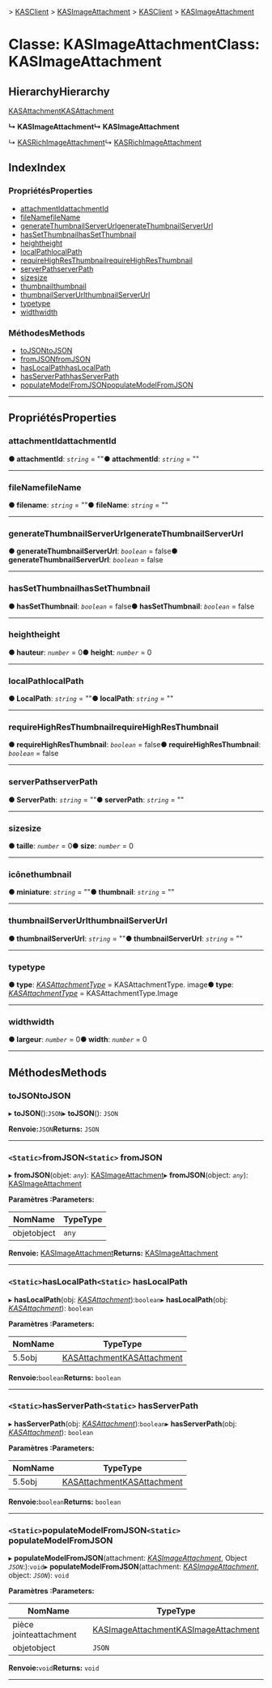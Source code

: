 <span data-ttu-id="216e2-101">[](../README.md) > [KASClient](../modules/kasclient.md) > [KASImageAttachment](../classes/kasclient.kasimageattachment.md)</span><span class="sxs-lookup"><span data-stu-id="216e2-101">[](../README.md) > [KASClient](../modules/kasclient.md) > [KASImageAttachment](../classes/kasclient.kasimageattachment.md)</span></span>

# <a name="class-kasimageattachment"></a><span data-ttu-id="216e2-102">Classe: KASImageAttachment</span><span class="sxs-lookup"><span data-stu-id="216e2-102">Class: KASImageAttachment</span></span>

## <a name="hierarchy"></a><span data-ttu-id="216e2-103">Hierarchy</span><span class="sxs-lookup"><span data-stu-id="216e2-103">Hierarchy</span></span>

 [<span data-ttu-id="216e2-104">KASAttachment</span><span class="sxs-lookup"><span data-stu-id="216e2-104">KASAttachment</span></span>](kasclient.kasattachment.md)

<span data-ttu-id="216e2-105">**↳ KASImageAttachment**</span><span class="sxs-lookup"><span data-stu-id="216e2-105">**↳ KASImageAttachment**</span></span>

<span data-ttu-id="216e2-106">↳ [KASRichImageAttachment](kasclient.kasrichimageattachment.md)</span><span class="sxs-lookup"><span data-stu-id="216e2-106">↳  [KASRichImageAttachment](kasclient.kasrichimageattachment.md)</span></span>

## <a name="index"></a><span data-ttu-id="216e2-107">Index</span><span class="sxs-lookup"><span data-stu-id="216e2-107">Index</span></span>

### <a name="properties"></a><span data-ttu-id="216e2-108">Propriétés</span><span class="sxs-lookup"><span data-stu-id="216e2-108">Properties</span></span>

* [<span data-ttu-id="216e2-109">attachmentId</span><span class="sxs-lookup"><span data-stu-id="216e2-109">attachmentId</span></span>](kasclient.kasimageattachment.md#attachmentid)
* [<span data-ttu-id="216e2-110">fileName</span><span class="sxs-lookup"><span data-stu-id="216e2-110">fileName</span></span>](kasclient.kasimageattachment.md#filename)
* [<span data-ttu-id="216e2-111">generateThumbnailServerUrl</span><span class="sxs-lookup"><span data-stu-id="216e2-111">generateThumbnailServerUrl</span></span>](kasclient.kasimageattachment.md#generatethumbnailserverurl)
* [<span data-ttu-id="216e2-112">hasSetThumbnail</span><span class="sxs-lookup"><span data-stu-id="216e2-112">hasSetThumbnail</span></span>](kasclient.kasimageattachment.md#hassetthumbnail)
* [<span data-ttu-id="216e2-113">height</span><span class="sxs-lookup"><span data-stu-id="216e2-113">height</span></span>](kasclient.kasimageattachment.md#height)
* [<span data-ttu-id="216e2-114">localPath</span><span class="sxs-lookup"><span data-stu-id="216e2-114">localPath</span></span>](kasclient.kasimageattachment.md#localpath)
* [<span data-ttu-id="216e2-115">requireHighResThumbnail</span><span class="sxs-lookup"><span data-stu-id="216e2-115">requireHighResThumbnail</span></span>](kasclient.kasimageattachment.md#requirehighresthumbnail)
* [<span data-ttu-id="216e2-116">serverPath</span><span class="sxs-lookup"><span data-stu-id="216e2-116">serverPath</span></span>](kasclient.kasimageattachment.md#serverpath)
* [<span data-ttu-id="216e2-117">size</span><span class="sxs-lookup"><span data-stu-id="216e2-117">size</span></span>](kasclient.kasimageattachment.md#size)
* [<span data-ttu-id="216e2-118">thumbnail</span><span class="sxs-lookup"><span data-stu-id="216e2-118">thumbnail</span></span>](kasclient.kasimageattachment.md#thumbnail)
* [<span data-ttu-id="216e2-119">thumbnailServerUrl</span><span class="sxs-lookup"><span data-stu-id="216e2-119">thumbnailServerUrl</span></span>](kasclient.kasimageattachment.md#thumbnailserverurl)
* [<span data-ttu-id="216e2-120">type</span><span class="sxs-lookup"><span data-stu-id="216e2-120">type</span></span>](kasclient.kasimageattachment.md#type)
* [<span data-ttu-id="216e2-121">width</span><span class="sxs-lookup"><span data-stu-id="216e2-121">width</span></span>](kasclient.kasimageattachment.md#width)
### <a name="methods"></a><span data-ttu-id="216e2-122">Méthodes</span><span class="sxs-lookup"><span data-stu-id="216e2-122">Methods</span></span>

* [<span data-ttu-id="216e2-123">toJSON</span><span class="sxs-lookup"><span data-stu-id="216e2-123">toJSON</span></span>](kasclient.kasimageattachment.md#tojson)
* [<span data-ttu-id="216e2-124">fromJSON</span><span class="sxs-lookup"><span data-stu-id="216e2-124">fromJSON</span></span>](kasclient.kasimageattachment.md#fromjson)
* [<span data-ttu-id="216e2-125">hasLocalPath</span><span class="sxs-lookup"><span data-stu-id="216e2-125">hasLocalPath</span></span>](kasclient.kasimageattachment.md#haslocalpath)
* [<span data-ttu-id="216e2-126">hasServerPath</span><span class="sxs-lookup"><span data-stu-id="216e2-126">hasServerPath</span></span>](kasclient.kasimageattachment.md#hasserverpath)
* [<span data-ttu-id="216e2-127">populateModelFromJSON</span><span class="sxs-lookup"><span data-stu-id="216e2-127">populateModelFromJSON</span></span>](kasclient.kasimageattachment.md#populatemodelfromjson)

---

## <a name="properties"></a><span data-ttu-id="216e2-128">Propriétés</span><span class="sxs-lookup"><span data-stu-id="216e2-128">Properties</span></span>

<a id="attachmentid"></a>

###  <a name="attachmentid"></a><span data-ttu-id="216e2-129">attachmentId</span><span class="sxs-lookup"><span data-stu-id="216e2-129">attachmentId</span></span>

<span data-ttu-id="216e2-130">**● attachmentId**: *`string`* = ""</span><span class="sxs-lookup"><span data-stu-id="216e2-130">**● attachmentId**: *`string`* = ""</span></span>

___
<a id="filename"></a>

###  <a name="filename"></a><span data-ttu-id="216e2-131">fileName</span><span class="sxs-lookup"><span data-stu-id="216e2-131">fileName</span></span>

<span data-ttu-id="216e2-132">**● filename**: *`string`* = ""</span><span class="sxs-lookup"><span data-stu-id="216e2-132">**● fileName**: *`string`* = ""</span></span>

___
<a id="generatethumbnailserverurl"></a>

###  <a name="generatethumbnailserverurl"></a><span data-ttu-id="216e2-133">generateThumbnailServerUrl</span><span class="sxs-lookup"><span data-stu-id="216e2-133">generateThumbnailServerUrl</span></span>

<span data-ttu-id="216e2-134">**● generateThumbnailServerUrl**: *`boolean`* = false</span><span class="sxs-lookup"><span data-stu-id="216e2-134">**● generateThumbnailServerUrl**: *`boolean`* = false</span></span>

___
<a id="hassetthumbnail"></a>

###  <a name="hassetthumbnail"></a><span data-ttu-id="216e2-135">hasSetThumbnail</span><span class="sxs-lookup"><span data-stu-id="216e2-135">hasSetThumbnail</span></span>

<span data-ttu-id="216e2-136">**● hasSetThumbnail**: *`boolean`* = false</span><span class="sxs-lookup"><span data-stu-id="216e2-136">**● hasSetThumbnail**: *`boolean`* = false</span></span>

___
<a id="height"></a>

###  <a name="height"></a><span data-ttu-id="216e2-137">height</span><span class="sxs-lookup"><span data-stu-id="216e2-137">height</span></span>

<span data-ttu-id="216e2-138">**● hauteur**: *`number`* = 0</span><span class="sxs-lookup"><span data-stu-id="216e2-138">**● height**: *`number`* = 0</span></span>

___
<a id="localpath"></a>

###  <a name="localpath"></a><span data-ttu-id="216e2-139">localPath</span><span class="sxs-lookup"><span data-stu-id="216e2-139">localPath</span></span>

<span data-ttu-id="216e2-140">**● LocalPath**: *`string`* = ""</span><span class="sxs-lookup"><span data-stu-id="216e2-140">**● localPath**: *`string`* = ""</span></span>

___
<a id="requirehighresthumbnail"></a>

###  <a name="requirehighresthumbnail"></a><span data-ttu-id="216e2-141">requireHighResThumbnail</span><span class="sxs-lookup"><span data-stu-id="216e2-141">requireHighResThumbnail</span></span>

<span data-ttu-id="216e2-142">**● requireHighResThumbnail**: *`boolean`* = false</span><span class="sxs-lookup"><span data-stu-id="216e2-142">**● requireHighResThumbnail**: *`boolean`* = false</span></span>

___
<a id="serverpath"></a>

###  <a name="serverpath"></a><span data-ttu-id="216e2-143">serverPath</span><span class="sxs-lookup"><span data-stu-id="216e2-143">serverPath</span></span>

<span data-ttu-id="216e2-144">**● ServerPath**: *`string`* = ""</span><span class="sxs-lookup"><span data-stu-id="216e2-144">**● serverPath**: *`string`* = ""</span></span>

___
<a id="size"></a>

###  <a name="size"></a><span data-ttu-id="216e2-145">size</span><span class="sxs-lookup"><span data-stu-id="216e2-145">size</span></span>

<span data-ttu-id="216e2-146">**● taille**: *`number`* = 0</span><span class="sxs-lookup"><span data-stu-id="216e2-146">**● size**: *`number`* = 0</span></span>

___
<a id="thumbnail"></a>

###  <a name="thumbnail"></a><span data-ttu-id="216e2-147">icône</span><span class="sxs-lookup"><span data-stu-id="216e2-147">thumbnail</span></span>

<span data-ttu-id="216e2-148">**● miniature**: *`string`* = ""</span><span class="sxs-lookup"><span data-stu-id="216e2-148">**● thumbnail**: *`string`* = ""</span></span>

___
<a id="thumbnailserverurl"></a>

###  <a name="thumbnailserverurl"></a><span data-ttu-id="216e2-149">thumbnailServerUrl</span><span class="sxs-lookup"><span data-stu-id="216e2-149">thumbnailServerUrl</span></span>

<span data-ttu-id="216e2-150">**● thumbnailServerUrl**: *`string`* = ""</span><span class="sxs-lookup"><span data-stu-id="216e2-150">**● thumbnailServerUrl**: *`string`* = ""</span></span>

___
<a id="type"></a>

###  <a name="type"></a><span data-ttu-id="216e2-151">type</span><span class="sxs-lookup"><span data-stu-id="216e2-151">type</span></span>

<span data-ttu-id="216e2-152">**● type**: *[KASAttachmentType](../enums/kasclient.kasattachmenttype.md)* = KASAttachmentType. image</span><span class="sxs-lookup"><span data-stu-id="216e2-152">**● type**: *[KASAttachmentType](../enums/kasclient.kasattachmenttype.md)* =  KASAttachmentType.Image</span></span>

___
<a id="width"></a>

###  <a name="width"></a><span data-ttu-id="216e2-153">width</span><span class="sxs-lookup"><span data-stu-id="216e2-153">width</span></span>

<span data-ttu-id="216e2-154">**● largeur**: *`number`* = 0</span><span class="sxs-lookup"><span data-stu-id="216e2-154">**● width**: *`number`* = 0</span></span>

___

## <a name="methods"></a><span data-ttu-id="216e2-155">Méthodes</span><span class="sxs-lookup"><span data-stu-id="216e2-155">Methods</span></span>

<a id="tojson"></a>

###  <a name="tojson"></a><span data-ttu-id="216e2-156">toJSON</span><span class="sxs-lookup"><span data-stu-id="216e2-156">toJSON</span></span>

<span data-ttu-id="216e2-157">▸ **toJSON**():`JSON`</span><span class="sxs-lookup"><span data-stu-id="216e2-157">▸ **toJSON**(): `JSON`</span></span>

<span data-ttu-id="216e2-158">**Renvoie:**`JSON`</span><span class="sxs-lookup"><span data-stu-id="216e2-158">**Returns:** `JSON`</span></span>

___
<a id="fromjson"></a>

### <a name="static-fromjson"></a><span data-ttu-id="216e2-159">`<Static>`fromJSON</span><span class="sxs-lookup"><span data-stu-id="216e2-159">`<Static>` fromJSON</span></span>

<span data-ttu-id="216e2-160">▸ **fromJSON**(objet: *`any`*): [KASImageAttachment](kasclient.kasimageattachment.md)</span><span class="sxs-lookup"><span data-stu-id="216e2-160">▸ **fromJSON**(object: *`any`*): [KASImageAttachment](kasclient.kasimageattachment.md)</span></span>

<span data-ttu-id="216e2-161">**Paramètres :**</span><span class="sxs-lookup"><span data-stu-id="216e2-161">**Parameters:**</span></span>

| <span data-ttu-id="216e2-162">Nom</span><span class="sxs-lookup"><span data-stu-id="216e2-162">Name</span></span> | <span data-ttu-id="216e2-163">Type</span><span class="sxs-lookup"><span data-stu-id="216e2-163">Type</span></span> |
| ------ | ------ |
| <span data-ttu-id="216e2-164">objet</span><span class="sxs-lookup"><span data-stu-id="216e2-164">object</span></span> | `any` |

<span data-ttu-id="216e2-165">**Renvoie:** [KASImageAttachment](kasclient.kasimageattachment.md)</span><span class="sxs-lookup"><span data-stu-id="216e2-165">**Returns:** [KASImageAttachment](kasclient.kasimageattachment.md)</span></span>

___
<a id="haslocalpath"></a>

### <a name="static-haslocalpath"></a><span data-ttu-id="216e2-166">`<Static>`hasLocalPath</span><span class="sxs-lookup"><span data-stu-id="216e2-166">`<Static>` hasLocalPath</span></span>

<span data-ttu-id="216e2-167">▸ **hasLocalPath**(obj: *[KASAttachment](kasclient.kasattachment.md)*):`boolean`</span><span class="sxs-lookup"><span data-stu-id="216e2-167">▸ **hasLocalPath**(obj: *[KASAttachment](kasclient.kasattachment.md)*): `boolean`</span></span>

<span data-ttu-id="216e2-168">**Paramètres :**</span><span class="sxs-lookup"><span data-stu-id="216e2-168">**Parameters:**</span></span>

| <span data-ttu-id="216e2-169">Nom</span><span class="sxs-lookup"><span data-stu-id="216e2-169">Name</span></span> | <span data-ttu-id="216e2-170">Type</span><span class="sxs-lookup"><span data-stu-id="216e2-170">Type</span></span> |
| ------ | ------ |
| <span data-ttu-id="216e2-171">5.5</span><span class="sxs-lookup"><span data-stu-id="216e2-171">obj</span></span> | [<span data-ttu-id="216e2-172">KASAttachment</span><span class="sxs-lookup"><span data-stu-id="216e2-172">KASAttachment</span></span>](kasclient.kasattachment.md) |

<span data-ttu-id="216e2-173">**Renvoie:**`boolean`</span><span class="sxs-lookup"><span data-stu-id="216e2-173">**Returns:** `boolean`</span></span>

___
<a id="hasserverpath"></a>

### <a name="static-hasserverpath"></a><span data-ttu-id="216e2-174">`<Static>`hasServerPath</span><span class="sxs-lookup"><span data-stu-id="216e2-174">`<Static>` hasServerPath</span></span>

<span data-ttu-id="216e2-175">▸ **hasServerPath**(obj: *[KASAttachment](kasclient.kasattachment.md)*):`boolean`</span><span class="sxs-lookup"><span data-stu-id="216e2-175">▸ **hasServerPath**(obj: *[KASAttachment](kasclient.kasattachment.md)*): `boolean`</span></span>

<span data-ttu-id="216e2-176">**Paramètres :**</span><span class="sxs-lookup"><span data-stu-id="216e2-176">**Parameters:**</span></span>

| <span data-ttu-id="216e2-177">Nom</span><span class="sxs-lookup"><span data-stu-id="216e2-177">Name</span></span> | <span data-ttu-id="216e2-178">Type</span><span class="sxs-lookup"><span data-stu-id="216e2-178">Type</span></span> |
| ------ | ------ |
| <span data-ttu-id="216e2-179">5.5</span><span class="sxs-lookup"><span data-stu-id="216e2-179">obj</span></span> | [<span data-ttu-id="216e2-180">KASAttachment</span><span class="sxs-lookup"><span data-stu-id="216e2-180">KASAttachment</span></span>](kasclient.kasattachment.md) |

<span data-ttu-id="216e2-181">**Renvoie:**`boolean`</span><span class="sxs-lookup"><span data-stu-id="216e2-181">**Returns:** `boolean`</span></span>

___
<a id="populatemodelfromjson"></a>

### <a name="static-populatemodelfromjson"></a><span data-ttu-id="216e2-182">`<Static>`populateModelFromJSON</span><span class="sxs-lookup"><span data-stu-id="216e2-182">`<Static>` populateModelFromJSON</span></span>

<span data-ttu-id="216e2-183">▸ **populateModelFromJSON**(attachment: *[KASImageAttachment](kasclient.kasimageattachment.md)*, Object *`JSON`*:):`void`</span><span class="sxs-lookup"><span data-stu-id="216e2-183">▸ **populateModelFromJSON**(attachment: *[KASImageAttachment](kasclient.kasimageattachment.md)*, object: *`JSON`*): `void`</span></span>

<span data-ttu-id="216e2-184">**Paramètres :**</span><span class="sxs-lookup"><span data-stu-id="216e2-184">**Parameters:**</span></span>

| <span data-ttu-id="216e2-185">Nom</span><span class="sxs-lookup"><span data-stu-id="216e2-185">Name</span></span> | <span data-ttu-id="216e2-186">Type</span><span class="sxs-lookup"><span data-stu-id="216e2-186">Type</span></span> |
| ------ | ------ |
| <span data-ttu-id="216e2-187">pièce jointe</span><span class="sxs-lookup"><span data-stu-id="216e2-187">attachment</span></span> | [<span data-ttu-id="216e2-188">KASImageAttachment</span><span class="sxs-lookup"><span data-stu-id="216e2-188">KASImageAttachment</span></span>](kasclient.kasimageattachment.md) |
| <span data-ttu-id="216e2-189">objet</span><span class="sxs-lookup"><span data-stu-id="216e2-189">object</span></span> | `JSON` |

<span data-ttu-id="216e2-190">**Renvoie:**`void`</span><span class="sxs-lookup"><span data-stu-id="216e2-190">**Returns:** `void`</span></span>

___

